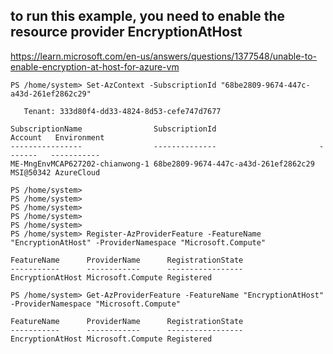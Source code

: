 ## to run this example, you need to enable the resource provider EncryptionAtHost


https://learn.microsoft.com/en-us/answers/questions/1377548/unable-to-enable-encryption-at-host-for-azure-vm




```
PS /home/system> Set-AzContext -SubscriptionId "68be2809-9674-447c-a43d-261ef2862c29"

   Tenant: 333d80f4-dd33-4824-8d53-cefe747d7677

SubscriptionName                SubscriptionId                       Account   Environment
----------------                --------------                       -------   -----------
ME-MngEnvMCAP627202-chianwong-1 68be2809-9674-447c-a43d-261ef2862c29 MSI@50342 AzureCloud

PS /home/system> 
PS /home/system> 
PS /home/system> 
PS /home/system> 
PS /home/system> 
PS /home/system> Register-AzProviderFeature -FeatureName "EncryptionAtHost" -ProviderNamespace "Microsoft.Compute"

FeatureName      ProviderName      RegistrationState
-----------      ------------      -----------------
EncryptionAtHost Microsoft.Compute Registered

PS /home/system> Get-AzProviderFeature -FeatureName "EncryptionAtHost" -ProviderNamespace "Microsoft.Compute"

FeatureName      ProviderName      RegistrationState
-----------      ------------      -----------------
EncryptionAtHost Microsoft.Compute Registered

```